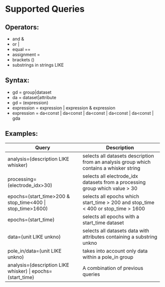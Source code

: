 Supported Queries 
==

Operators:
-
 - and &
 - or  |
 - equal ==
 - assignment =
 - brackets ()
 - substrings in strings LIKE
 
 
Syntax:
-

- gd = group|dataset
- da = dataset|attribute
- gd = (expression)
- expression = expression | expression & expression
- expression = da<const | da<const | da<const | da<const | da<const | gda

Examples:
-

 Query                                 |      Description
-------------------------------------|---------------------------------------------------------------------------------------
analysis=(description LIKE whisker) | selects all datasets description from an analysis group which contains a whisker string 
 processing=(electrode_idx>30)       | selects all electrode_idx datasets from a processing group which value > 30  
 epochs=(start_time>200 & stop_time<400 &#124; stop_time>1600) | selects all epochs which start_time > 200 and stop_time < 400 or stop_time > 1600
 epochs=(start_time)                    | selects all epochs with a start_time dataset        
 data=(unit LIKE unkno) | selects all datasets data with attributes containing a substring unkno
 pole_in/data=(unit LIKE unkno) | takes into account only data within a pole_in group
 analysis=(description LIKE whisker) &#124; epochs=(start_time)  | A combination of previous queries
 
 



 
